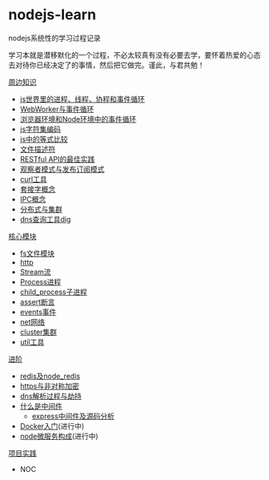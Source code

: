 # nodejs-learn

nodejs系统性的学习过程记录

学习本就是潜移默化的一个过程，不必太较真有没有必要去学，要怀着热爱的心态去对待你已经决定了的事情，然后把它做完。谨此，与君共勉！

[周边知识](./基础概念)

- [js世界里的进程、线程、协程和事件循环](./基础概念/进程和线程.md)
- [WebWorker与事件循环](./基础概念/web_worker.md)
- [浏览器环境和Node环境中的事件循环](./基础概念/eventloop.md)
- [js字符集编码](https://iming.work/detail/5b80acd70b61600062edc375)
- [js中的等式比较](./基础概念/js中的等式比较.md)
- [文件描述符](./基础模块/fd.md)
- [RESTful API的最佳实践](./基础概念/restful_api.md)
- [观察者模式与发布订阅模式](./基础概念/design_patterns_1.md)
- [curl工具](./基础概念/curl.md)
- [套接字概念](./基础概念/socket.md)
- [IPC概念](./基础概念/ipc.md)
- [分布式与集群](./基础概念/集群.md)
- [dns查询工具dig](./基础概念/dig.md)

[核心模块](./基础模块)

- [fs文件模块](https://iming.work/detail/5b74dc74808ca40064dcbb79)
- [http](https://iming.work/detail/5b6f9a2f808ca4003c100db2)
- [Stream流](./基础模块/stream.md)
- [Process进程](./基础模块/process.md)
- [child_process子进程](./基础模块/child_process.md)
- [assert断言](./基础模块/assert.md)
- [events事件](./基础模块/events.md)
- [net网络](./基础模块/net.md)
- [cluster集群](./基础模块/cluster.md)
- [util工具](./基础模块/util.md)

[进阶](./进阶)

- [redis及node_redis](./进阶/redis.md)
- [https与非对称加密](./进阶/https.md)
- [dns解析过程与劫持](./进阶/dns.md)
- [什么是中间件](./进阶/middleware.md)
    - [express中间件及源码分析](./进阶/middleware-express.md)
- [Docker入门](./进阶/docker.md)(进行中)
- [node微服务构成](./进阶/small-service.md)(进行中)

[项目实践](./项目实践)

- NOC
